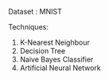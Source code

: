 Dataset : MNIST

Techniques:
1. K-Nearest Neighbour
2. Decision Tree
3. Naive Bayes Classifier
4. Artificial Neural Network
